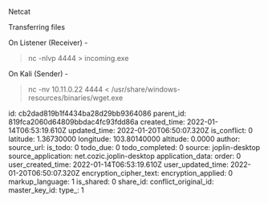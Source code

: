 Netcat

Transferring files

On Listener (Receiver) -

> nc -nlvp 4444 > incoming.exe

On Kali (Sender) -

> nc -nv 10.11.0.22 4444 < /usr/share/windows-resources/binaries/wget.exe

id: cb2dad819b1f4434ba28d29bb9364086
parent_id: 819fca2060d64809bbdac4fc93fdd86a
created_time: 2022-01-14T06:53:19.610Z
updated_time: 2022-01-20T06:50:07.320Z
is_conflict: 0
latitude: 1.36730000
longitude: 103.80140000
altitude: 0.0000
author: 
source_url: 
is_todo: 0
todo_due: 0
todo_completed: 0
source: joplin-desktop
source_application: net.cozic.joplin-desktop
application_data: 
order: 0
user_created_time: 2022-01-14T06:53:19.610Z
user_updated_time: 2022-01-20T06:50:07.320Z
encryption_cipher_text: 
encryption_applied: 0
markup_language: 1
is_shared: 0
share_id: 
conflict_original_id: 
master_key_id: 
type_: 1